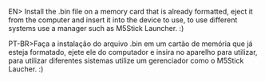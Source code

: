 EN> Install the .bin file on a memory card that is already formatted, eject it from the computer and insert it into the device to use, to use different systems use a manager such as M5Stick Launcher. :)


PT-BR>Faça a instalação do arquivo .bin  em um cartão de memória que já esteja formatado, ejete ele do computador e insira no aparelho para utilizar, para utilizar diferentes sistemas utilize um gerenciador como o M5Stick Laucher. :)
